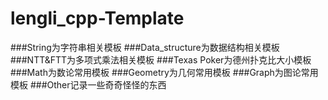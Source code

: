 # lengli_cpp-Template

###String为字符串相关模板
###Data_structure为数据结构相关模板
###NTT&FTT为多项式乘法相关模板
###Texas Poker为德州扑克比大小模板
###Math为数论常用模板
###Geometry为几何常用模板
###Graph为图论常用模板
###Other记录一些奇奇怪怪的东西
